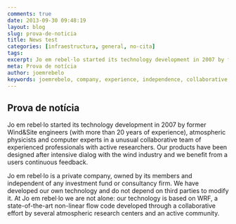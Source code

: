 ```yaml
---
comments: true
date: 2013-09-30 09:48:19
layout: blog
slug: prova-de-noticia
title: News test
categories: [infraestructura, general, no-cita]
tags:
excerpt: Jo em rebel·lo started its technology development in 2007 by former Wind&Site engineers (with more than 20 years of experience), atmospheric physicists and computer experts
meta: Prova de notícia
author: joemrebelo
keywords: joemrebelo, company, experience, independence, collaborative
---
```


## Prova de notícia

Jo em rebel·lo started its technology development in 2007 by former Wind&Site engineers (with more than 20 years of experience), atmospheric physicists and computer experts in a unusual collaborative team of experienced professionals with active researchers. Our products have been designed after intensive dialog with the wind industry and we benefit from a users continuous feedback.

Jo em rebel·lo is a private company, owned by its members and independent of any investment fund or consultancy firm. We have developed our own technology and do not depend on third parties to modify it. At Jo em rebel·lo we are not alone: our technology is based on WRF, a state-of-the-art non-linear flow code developed through a collaborative effort by several atmospheric research centers and an active community.